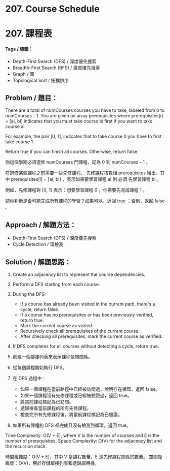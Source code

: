 # 207. Course Schedule
# 207. 課程表

#### Tags / 標籤：
- Depth-First Search (DFS) / 深度優先搜索
- Breadth-First Search (BFS) / 廣度優先搜索
- Graph / 圖
- Topological Sort / 拓撲排序

## Problem / 題目：
There are a total of numCourses courses you have to take, labeled from 0 to numCourses - 1. You are given an array prerequisites where prerequisites[i] = [ai, bi] indicates that you must take course bi first if you want to take course ai.

For example, the pair [0, 1], indicates that to take course 0 you have to first take course 1.

Return true if you can finish all courses. Otherwise, return false.

你這個學期必須選修 numCourses 門課程，記為 0 到 numCourses - 1 。

在選修某些課程之前需要一些先修課程。 先修課程按數組 prerequisites 給出，其中 prerequisites[i] = [ai, bi] ，表示如果要學習課程 ai 則 必須 先學習課程  bi 。

例如，先修課程對 [0, 1] 表示：想要學習課程 0 ，你需要先完成課程 1 。

請你判斷是否可能完成所有課程的學習？如果可以，返回 true ；否則，返回 false 。

## Approach / 解題方法：
- Depth-First Search (DFS) / 深度優先搜索
- Cycle Detection / 環檢測

## Solution / 解題思路： 
1. Create an adjacency list to represent the course dependencies.
2. Perform a DFS starting from each course.
3. During the DFS:
   - If a course has already been visited in the current path, there's a cycle, return false.
   - If a course has no prerequisites or has been previously verified, return true.
   - Mark the current course as visited.
   - Recursively check all prerequisites of the current course.
   - After checking all prerequisites, mark the current course as verified.
4. If DFS completes for all courses without detecting a cycle, return true.

1. 創建一個鄰接列表來表示課程依賴關係。
2. 從每個課程開始執行 DFS。
3. 在 DFS 過程中：
   - 如果一個課程在當前路徑中已經被訪問過，說明存在循環，返回 false。
   - 如果一個課程沒有先修課程或已經被驗證過，返回 true。
   - 將當前課程標記為已訪問。
   - 遞歸檢查當前課程的所有先修課程。
   - 檢查完所有先修課程後，將當前課程標記為已驗證。
4. 如果所有課程的 DFS 都完成且沒有檢測到循環，返回 true。

Time Complexity: O(V + E), where V is the number of courses and E is the number of prerequisites.
Space Complexity: O(V) for the adjacency list and the recursion stack.

時間複雜度：O(V + E)，其中 V 是課程數量，E 是先修課程關係的數量。
空間複雜度：O(V)，用於存儲鄰接列表和遞歸調用棧。
